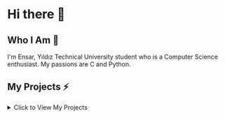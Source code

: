 # Hi there 👋

## Who I Am 💬

I'm Ensar, Yıldız Technical University student who is a Computer Science enthusiast. My passions are C and Python.

## My Projects ⚡

<details>
<summary>Click to View My Projects</summary>

### pySSH
- **What is pySSH?** pySSH is a python ssh implementation. It's purpose is not to create a shell enviorement but to do whatever you want in a terminal enviorement.
- **How did I Start?** I was trying to create a very basic and secure chat enviorement. Then I wanted to create an SSH server with this purpose.
- **What's Possible?** Maybe a snake game with you friends?

### DES
- **What is DES?** DES is an encryption standard which is not secure today.
- **What's my project?** My project was an implementation of DES in both C and Python languages. With this implementation, you will be able to test your DES implementations.

### Tetris
- **What is Tetris?** Tetris is a fun game you can play in your terminal with my implementation.
- **School Project** This was my 1st semester project in University.

</details>
<!--
**ensargx/ensargx** is a ✨ _special_ ✨ repository because its `README.md` (this file) appears on your GitHub profile.

Here are some ideas to get you started:

- 🔭 I’m currently working on ...
- 🌱 I’m currently learning ...
- 👯 I’m looking to collaborate on ...
- 🤔 I’m looking for help with ...
- 💬 Ask me about ...
- 📫 How to reach me: ...
- 😄 Pronouns: ...
- ⚡ Fun fact: ...
-->
